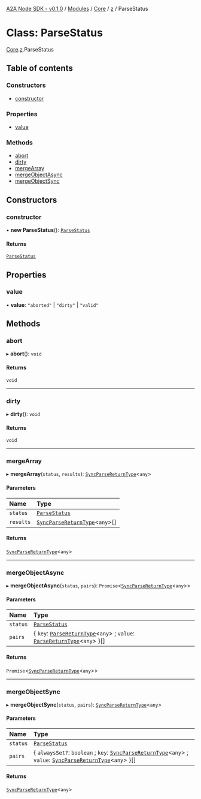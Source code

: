 [A2A Node SDK - v0.1.0](../README.md) / [Modules](../modules.md) / [Core](../modules/Core.md) / [z](../modules/Core.z.md) / ParseStatus

# Class: ParseStatus

[Core](../modules/Core.md).[z](../modules/Core.z.md).ParseStatus

## Table of contents

### Constructors

- [constructor](Core.z.ParseStatus.md#constructor)

### Properties

- [value](Core.z.ParseStatus.md#value)

### Methods

- [abort](Core.z.ParseStatus.md#abort)
- [dirty](Core.z.ParseStatus.md#dirty)
- [mergeArray](Core.z.ParseStatus.md#mergearray)
- [mergeObjectAsync](Core.z.ParseStatus.md#mergeobjectasync)
- [mergeObjectSync](Core.z.ParseStatus.md#mergeobjectsync)

## Constructors

### constructor

• **new ParseStatus**(): [`ParseStatus`](Core.z.ParseStatus.md)

#### Returns

[`ParseStatus`](Core.z.ParseStatus.md)

## Properties

### value

• **value**: ``"aborted"`` \| ``"dirty"`` \| ``"valid"``

## Methods

### abort

▸ **abort**(): `void`

#### Returns

`void`

___

### dirty

▸ **dirty**(): `void`

#### Returns

`void`

___

### mergeArray

▸ **mergeArray**(`status`, `results`): [`SyncParseReturnType`](../modules/Core.z.md#syncparsereturntype)\<`any`\>

#### Parameters

| Name | Type |
| :------ | :------ |
| `status` | [`ParseStatus`](Core.z.ParseStatus.md) |
| `results` | [`SyncParseReturnType`](../modules/Core.z.md#syncparsereturntype)\<`any`\>[] |

#### Returns

[`SyncParseReturnType`](../modules/Core.z.md#syncparsereturntype)\<`any`\>

___

### mergeObjectAsync

▸ **mergeObjectAsync**(`status`, `pairs`): `Promise`\<[`SyncParseReturnType`](../modules/Core.z.md#syncparsereturntype)\<`any`\>\>

#### Parameters

| Name | Type |
| :------ | :------ |
| `status` | [`ParseStatus`](Core.z.ParseStatus.md) |
| `pairs` | \{ `key`: [`ParseReturnType`](../modules/Core.z.md#parsereturntype)\<`any`\> ; `value`: [`ParseReturnType`](../modules/Core.z.md#parsereturntype)\<`any`\>  }[] |

#### Returns

`Promise`\<[`SyncParseReturnType`](../modules/Core.z.md#syncparsereturntype)\<`any`\>\>

___

### mergeObjectSync

▸ **mergeObjectSync**(`status`, `pairs`): [`SyncParseReturnType`](../modules/Core.z.md#syncparsereturntype)\<`any`\>

#### Parameters

| Name | Type |
| :------ | :------ |
| `status` | [`ParseStatus`](Core.z.ParseStatus.md) |
| `pairs` | \{ `alwaysSet?`: `boolean` ; `key`: [`SyncParseReturnType`](../modules/Core.z.md#syncparsereturntype)\<`any`\> ; `value`: [`SyncParseReturnType`](../modules/Core.z.md#syncparsereturntype)\<`any`\>  }[] |

#### Returns

[`SyncParseReturnType`](../modules/Core.z.md#syncparsereturntype)\<`any`\>
